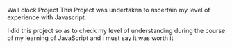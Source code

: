 Wall clock Project
This Project was undertaken to ascertain my level of experience with Javascript.

I did this project so as to check my level of understanding during the course of my learning of JavaScript and i must say it was worth it
